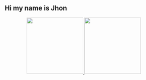 ## Hi my name is Jhon
<div align="center">
  <a href="https://github.com/Jhonnns">
  <img height="180em" src="https://github-readme-stats.vercel.app/api?username=Jhonnns&show_icons=true&theme=dracula&include_all_commits=true&count_private=true"/>
  <img height="180em" src="https://github-readme-stats.vercel.app/api/top-langs/?username=Jhonnns&layout=compact&langs_count=7&theme=dracula"/>
</div>
